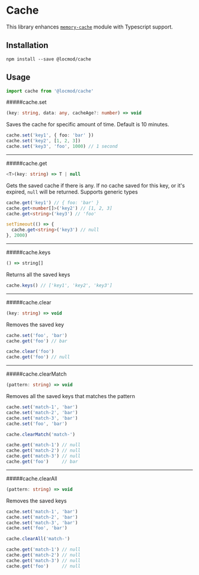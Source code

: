 # Cache

This library enhances [`memory-cache`](https://www.npmjs.com/package/memory-cache) module with Typescript support. 

## Installation

`npm install --save @locmod/cache`

## Usage

```ts
import cache from '@locmod/cache'
```

#####cache.set 
```ts
(key: string, data: any, cacheAge?: number) => void
```

Saves the cache for specific amount of time. Default is 10 minutes.

```ts
cache.set('key1', { foo: 'bar' })
cache.set('key2', [1, 2, 3])
cache.set('key3', 'foo', 1000) // 1 second
```

---


#####cache.get 
```ts
<T>(key: string) => T | null
```

Gets the saved cache if there is any. 
If no cache saved for this key, or it's expired, `null` will be returned. Supports generic types

```ts
cache.get('key1') // { foo: 'bar' }
cache.get<number[]>('key2') // [1, 2, 3]
cache.get<string>('key3') // 'foo'

setTimeout(() => {
  cache.get<string>('key3') // null
}, 2000)
```

---

#####cache.keys 
```ts
() => string[]
```

Returns all the saved keys

```ts
cache.keys() // ['key1', 'key2', 'key3']
```

---

#####cache.clear 
```ts
(key: string) => void
```

Removes the saved key

```ts
cache.set('foo', 'bar')
cache.get('foo') // bar

cache.clear('foo')
cache.get('foo') // null
```

---

#####cache.clearMatch 
```ts
(pattern: string) => void
```

Removes all the saved keys that matches the pattern

```ts
cache.set('match-1', 'bar')
cache.set('match-2', 'bar')
cache.set('match-3', 'bar')
cache.set('foo', 'bar')

cache.clearMatch('match-')

cache.get('match-1') // null
cache.get('match-2') // null
cache.get('match-3') // null
cache.get('foo')     // bar
```

---

#####cache.clearAll 
```ts
(pattern: string) => void
```

Removes the saved keys

```ts
cache.set('match-1', 'bar')
cache.set('match-2', 'bar')
cache.set('match-3', 'bar')
cache.set('foo', 'bar')

cache.clearAll('match-')

cache.get('match-1') // null
cache.get('match-2') // null
cache.get('match-3') // null
cache.get('foo')     // null
```


